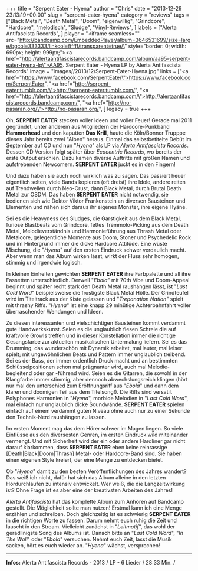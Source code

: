 +++
title = "Serpent Eater - Hyena"
author = "Chris"
date = "2013-12-29 23:13:19+00:00"
slug = "serpent-eater-hyena"
category = "reviews"
tags = ["Black Metal", "Death Metal", "Doom", "eigenwillig", "Grindcore", "Hardcore", "melodisch", "Sludge", "Vinyl-Reviews", ]
labels = ["Alerta Antifascista Records", ]
player = "<iframe seamless=\"\" src=\"http://bandcamp.com/EmbeddedPlayer/album=3646531699/size=large/bgcol=333333/linkcol=ffffff/transparent=true/\" style=\"border: 0; width: 690px; height: 999px;\"><a href=\"http://alertaantifascistarecords.bandcamp.com/album/aa95-serpent-eater-hyena-lp\">AA95. Serpent Eater - Hyena LP by Alerta Antifascista Records</a></iframe>"
image = "images//2013/12/Serpent-Eater-Hyena.jpg"
links = ["<a href=\"https://www.facebook.com/SerpentEater\">https://www.facebook.com/SerpentEater</a>", "<a href=\"http://serpent-eater.tumblr.com/\">http://serpent-eater.tumblr.com/</a>", "<a href=\"http://alertaantifascistarecords.bandcamp.com/\">http://alertaantifascistarecords.bandcamp.com/</a>", "<a href=\"http://no-pasaran.org/\">http://no-pasaran.org/</a>", ]
legacy = true
+++

Oh, **SERPENT EATER** stecken voller Ideen und voller Feuer! Gerade mal 2011 gegründet, unter anderem aus Mitgliedern der Hardcore-Punkband **Hammerhead** und den kaputten **Das Krill**, haute die Köln/Bonner Trupppe dieses Jahr bereits zwei "Alben" heraus. Einmal das selbstbetitelte Debüt im September auf CD und nun "_Hyena_" als LP via _Alerta Antifascista Records_. Dessen CD Version folgt später über _Ecocentric Records_, wo bereits der erste Output erschien. Dazu kamen diverse Auftritte mit großen Namen und aufstrebenden Newcomern. **SERPENT EATER** juckt es in den Fingern!

Und dazu haben sie auch noch wirklich was zu sagen. Das passiert heuer eigentlich selten, viele Bands kopieren (oft dreist) ihre Idole, andere reiten auf Trendwellen durch Neo-Crust, dann Black Metal, durch Brutal Death Metal zur OSDM. Das haben **SERPENT EATER** nicht notwendig, sie bedienen sich wie Doktor Viktor Frankenstein an diversen Bausteinen und Elementen und nähen sich daraus ihr eigenes Monster, ihre eigene Hyäne.

Sei es die Heavyness des Sludges, die Garstigkeit aus dem Black Metal, furiose Blastbeats vom Grindcore, fettes Tremmolo-Picking aus dem Death Metal, Melodieverständnis und Harmonieführung aus Thrash Metal oder Metalcore, gelegentliche Momente aus Doom, Stoner und Psychedelic Rock und im Hintergrund immer die dicke Hardcore Attitüde. Eine wüste Mischung, die "_Hyena_" auf den ersten Eindruck schwer verdaulich macht. Aber wenn man das Album wirken lässt, wirkt der Fluss sehr homogen, stimmig und irgendwie logisch.

In kleinen Einheiten gewichten **SERPENT EATER** ihre Farbpalette und all ihre Fassetten unterschiedlich. Derweil "_Ebola_" mit 70th Vibe und Doom-Appeal beginnt und später recht stark den Death Metal raushängen lässt, ist "_Last Cold Word_" beispielsweise die frostigste Black Metal Hölle. Der Grindteufel wird im Titeltrack aus der Kiste gelassen und "_Trepanation Nation_" spielt mit thrashy Riffs. "_Hyena_" ist eine knapp 29 minütige Achterbahnfahrt voller überraschender Wendungen und Ideen.

Zu diesen interessanten und vielschichtigen Bausteinen kommt verdammt gute Handwerkskunst. Seien es die unglaublich fiesen Schreie die auf kraftvolle Growls treffen und in dieser Konstellation immer die richtige Gesangsfarbe zur aktuellen musikalischen Untermalung liefern. Sei es das Drumming, das wunderschön mit Dynamik arbeitet, mal lauter, mal leiser spielt; mit ungewöhnlichen Beats und Pattern immer unglaublich treibend. Sei es der Bass, der immer ordentlich Druck macht und an bestimmten Schlüsselpositionen schon mal prägnanter wird, auch mal Melodie-begleitend oder gar -führend wird. Seien es die Gitarren, die sowohl in der Klangfarbe immer stimmig, aber dennoch abwechslungsreich klingen (hört nur mal den unterschied zum Eröffnungsriff aus "_Ebola_" und dann dem klaren und doomigen Teil aus dem Titelsong!). Die Riffs sind versatil. Polyphones Harmonien in "_Hyena_", morbide Melodien in "_Last Cold Word_", mal einfach nur unglaublich dicke Soundwände. **SERPENT EATER** spielen einfach auf einem verdammt guten Niveau ohne auch nur zu einer Sekunde den Technik-Nerd raushängen zu lassen.

Im ersten Moment mag das dem Hörer schwer im Magen liegen. So viele Einflüsse aus den diversesten Genren, im ersten Eindruck wild miteinander vermengt. Und mit Sicherheit wird der ein oder andere Hardliner gar nicht darauf klarkommen, dass **SERPENT EATER** eben keine reinrassige [Death|Black|Doom|Thrash] Metal- oder Hardcore-Band sind. Sie haben einen eigenen Style kreiert, der eine Menge zu entdecken bietet.

Ob "_Hyena_" damit zu den besten Veröffentlichungen des Jahres wandert? Das weiß ich nicht, dafür hat sich das Album alleine in den letzten Hördurchläufen zu intensiv entwickelt. Wer weiß, die die Langzeitwirkung ist? Ohne Frage ist es aber eine der kreativsten Arbeiten des Jahres!

_Alerta Antifascista_ hat das komplette Album zum Anhören auf Bandcamp gestellt. Die Möglichkeit sollte man nutzen! Erstmal kann ich eine Menge erzählen und schreiben. Doch gleichzeitig ist es schwierig **SERPENT EATER** in die richtigen Worte zu fassen. Darum nehmt euch ruhig die Zeit und lauscht in den Stream. Vielleicht zunächst in "_Leitmotif_", das wohl der geradlinigste Song des Albums ist. Danach bitte an "_Last Cold Word_", "_In The Wall_" oder "_Ebola_" versuchen. Nehmt euch Zeit, lasst die Musik sacken, hört es euch wieder an. "_Hyena_" wächst, versprochen!





---
**Infos:**
Alerta Antifascista Records - 2013 / 
LP - 6 Lieder / 28:33 Min. / 
